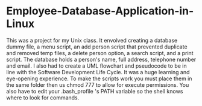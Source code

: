 # Employee-Database-Application-in-Linux
This was a project for my Unix class. It envolved creating a database dummy file, a menu script, an add person script that prevented duplicate and removed temp files, a delete person option, a search script, and a print script. The database holds a person's name, full address, telephone number and email. I also had to create a UML flowchart and pseudocode to be in line with the Software Development Life Cycle. It was a huge learning and eye-opening experience. To make the scripts work you must place them in the same folder then us chmod 777 to allow for execute permissions. You also have to edit your .bash_profile 's PATH variable so the shell knows where to look for commands.
